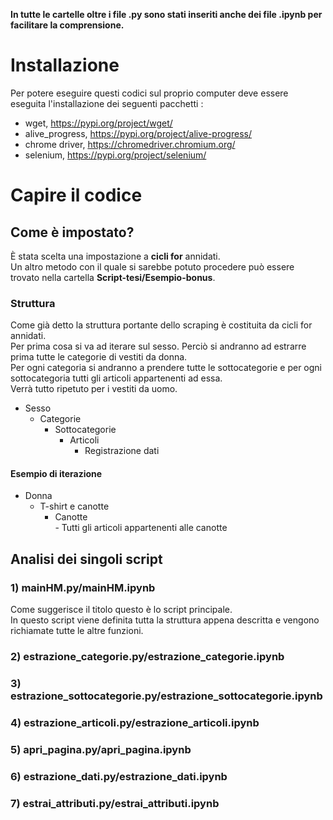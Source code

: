 **In tutte le cartelle oltre i file .py sono stati inseriti anche dei file .ipynb per facilitare la comprensione.**  
# Installazione  
Per potere eseguire questi codici sul proprio computer deve essere eseguita l'installazione dei seguenti pacchetti :
- wget, https://pypi.org/project/wget/
- alive_progress, https://pypi.org/project/alive-progress/
- chrome driver, https://chromedriver.chromium.org/
- selenium, https://pypi.org/project/selenium/

# Capire il codice 
## Come è impostato?
È stata scelta una impostazione a **cicli for** annidati.  
Un altro metodo con il quale si sarebbe potuto procedere può essere trovato nella cartella **Script-tesi/Esempio-bonus**.  

### Struttura
Come già detto la struttura portante dello scraping è costituita da cicli for annidati.  
Per prima cosa si va ad iterare sul sesso.  Perciò si andranno ad estrarre prima tutte le categorie di vestiti da  donna.  
Per ogni categoria si andranno a prendere tutte le sottocategorie e per ogni sottocategoria tutti gli articoli appartenenti ad essa.  
Verrà tutto ripetuto per i vestiti da uomo.  
- Sesso
  - Categorie
     - Sottocategorie
        - Articoli
           - Registrazione dati 

#### Esempio di iterazione
- Donna 
    - T-shirt e canotte
        - Canotte  
              - Tutti gli articoli appartenenti alle canotte
              
## Analisi dei singoli script

### 1) mainHM.py/mainHM.ipynb
Come suggerisce il titolo questo è lo script principale.  
In questo script viene definita tutta la struttura appena descritta e vengono richiamate tutte le altre funzioni.  

### 2) estrazione_categorie.py/estrazione_categorie.ipynb

### 3) estrazione_sottocategorie.py/estrazione_sottocategorie.ipynb

### 4) estrazione_articoli.py/estrazione_articoli.ipynb

### 5) apri_pagina.py/apri_pagina.ipynb

### 6) estrazione_dati.py/estrazione_dati.ipynb

### 7) estrai_attributi.py/estrai_attributi.ipynb



